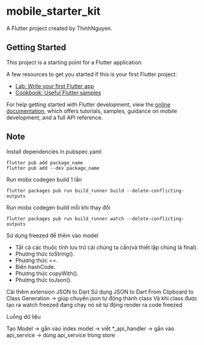 # mobile_starter_kit

A Flutter project created by ThinhNguyen.

## Getting Started

This project is a starting point for a Flutter application.

A few resources to get you started if this is your first Flutter project:

- [Lab: Write your first Flutter app](https://docs.flutter.dev/get-started/codelab)
- [Cookbook: Useful Flutter samples](https://docs.flutter.dev/cookbook)

For help getting started with Flutter development, view the
[online documentation](https://docs.flutter.dev/), which offers tutorials,
samples, guidance on mobile development, and a full API reference.

## Note

Install dependencies in pubspec.yaml

```
flutter pub add package_name
flutter pub add --dev package_name
```

Run mobx codegen build 1 lần

```
flutter packages pub run build_runner build --delete-conflicting-outputs
```

Run mobx codegen build mỗi khi thay đổi

```
flutter packages pub run build_runner watch --delete-conflicting-outputs
```

Sử dụng freezed để thêm vào model

- Tất cả các thuộc tính lưu trữ cái chúng ta cần(và thiết lập chúng là final).
- Phương thức toString().
- Phương thức ==.
- Biến hashCode.
- Phương thức copyWith().
- Phương thức toJson().

Cài thêm extension JSON to Dart
Sử dụng JSON to Dart From Clipboard to Class Generation -> giúp chuyển json tự động thành class
Và khi class được tạo ra watch freezed đang chạy nó sẽ tự động render ra code freezed

Luồng dữ liệu

Tạo Model -> gắn vào index model -> viết \*\_api_handler -> gắn vào api_service -> dùng api_service trong store
